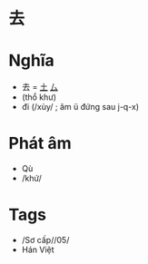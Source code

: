 # 去

# Nghĩa
* 去 = [土](土.md) [厶](厶.md)
* (thổ khư)
* đi (/xùy/ ; âm ü đứng sau j-q-x)

# Phát âm
* Qù
*  /khứ/

# Tags
* /Sơ cấp//05/
*  Hán Việt

<script>window.HANZI_FIELD='去';</script>
